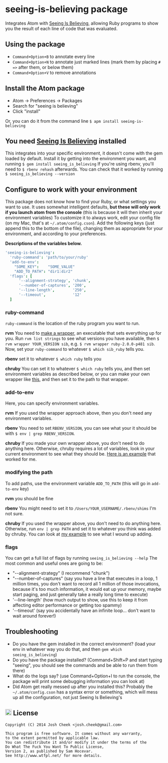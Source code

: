 # seeing-is-believing package

Integrates Atom with [Seeing Is Believing](https://github.com/JoshCheek/seeing_is_believing),
allowing Ruby programs to show you the result of each line of code that was evaluated.


## Using the package

* `Command+Option+B` to annotate every line
* `Command+Option+N` to annotate just marked lines (mark them by placing `# =>` after them, or below them)
* `Command+Option+V` to remove annotations


## Install the Atom package

* Atom -> Preferences -> Packages
* Search for "seeing is believing"
* Click "install"

Or, you can do it from the command line `$ apm install seeing-is-believing`


## You need [Seeing Is Believing](https://github.com/JoshCheek/seeing_is_believing) installed

This integrates into your specific environment, it doesn't come with the gem loaded by default.
Install it by getting into the environment you want, and running `$ gem install seeing_is_believing`
If you're using rbenv, you'll need to `$ rbenv rehash` afterwards. You can check that it worked
by running `$ seeing_is_believing --version`

## Configure to work with your environment

This package does not know how to find your Ruby,
or what settings you want to use.
It uses somewhat intelligent defaults,
**but these will only work if you launch atom from the console**
(this is because it will then inherit your environment variables)
To customize it to always work, edit your config file
(on my Mac, that's at `~/.atom/config.cson`).
Add the following keys (just append this to the bottom of the file),
changing them as appropriate for your environment,
and according to your preferences.

**Descriptions of the variables below.**

```coffeescript
'seeing-is-believing':
  'ruby-command': 'path/to/your/ruby'
  'add-to-env':
    "SOME_KEY":    "SOME_VALUE"
    "ADD_TO_PATH": "dir1:dir2"
  'flags': [
      '--alignment-strategy', 'chunk',
      '--number-of-captures', '200',
      '--line-length',        '250',
      '--timeout',            '12'
  ]
```

### ruby-command

`ruby-command` is the location of the ruby program you want to run.

**rvm** You need to [make a wrapper](https://rvm.io/integration/textmate),
an executable that sets everything up for you. Run `rvm list strings` to see
what versions you have available, then `$ rvm wrapper YOUR_VERSION sib`, e.g.
`$ rvm wrapper ruby-2.0.0-p481 sib`. Now, set your `ruby-command` to
whatever `$ which sib_ruby` tells you.

**rbenv** set it to whatever `$ which ruby` tells you

**chruby** You can set it to whatever `$ which ruby` tells you,
and then set environment variables as described below,
or you can make your own wrapper like [this](https://github.com/JoshCheek/dotfiles/blob/c307d7c0af66c616281c82b48f0f28d3ea190a40/bin/sib_ruby),
and then set it to the path to that wrapper.


### add-to-env

Here, you can specify environment variables.

**rvm** If you used the wrapper approach above, then you don't need any environment variables.

**rbenv** You need to set `RBENV_VERSION`,
you can see what your it should be with `$ env | grep RBENV_VERSION`.

**chruby** If you made your own wrapper above, you don't need to do anything here.
Otherwise, chruby requires a lot of variables,
look in your current environment to see what they should be.
[Here is an example](https://github.com/JoshCheek/atom-seeing-is-believing/blob/d271293ee62deb3f7748ce2fa5343b1efc4a50de/lib/seeing-is-believing.coffee#L54-65)
that worked for me.


### modifying the path
To add paths, use the environment variable `ADD_TO_PATH` (this will go in `add-to-env` key)

**rvm** you should be fine

**rbenv** You might need to set it to `/Users/YOUR_USERNAME/.rbenv/shims` I'm not sure.

**chruby** If you used the wrapper above, you don't need to do anything here.
Otherwise, run `env | grep PATH` and set it to whatever you think was added by chruby.
You can look at [my example](https://github.com/JoshCheek/atom-seeing-is-believing/blob/d271293ee62deb3f7748ce2fa5343b1efc4a50de/lib/seeing-is-believing.coffee#L54-65)
to see what I wound up adding.


### flags

You can get a full list of flags by running `seeing_is_believing --help`
The most common and useful ones are going to be:

* "--alignment-strategy" (I recommend "chunk")
* "--number-of-captures" (say you have a line that executes in a loop, 1 million times,
  you don't want to record all 1 million of those invocations, because it's too much information,
  it would eat up your memory, maybe start paging, and just generally take a really long time to execute)
* '--line-length' (how much output to show, use this to keep it from affecting editor performance or getting too spammy)
* '--timeout' (say you accidentally have an infinite loop... don't want to wait around forever!)


## Troubleshooting

* Do you have the gem installed in the correct environment? (load your env in whatever way you do that, and then `gem which seeing_is_believing`)
* Do you have the package installed? (Command+Shift+P and start typing "seeing", you should see the commands and be able to run them from there)
* What do the logs say? (use Command+Option+I to run the console, the package will print some debugging information you can look at)
* Did Atom get really messed up after you installed this? Probably the `~/.atom/config.cson` has a syntax error or something, which will mess up all the configuration, not just Seeing Is Believing's

## <a href="http://www.wtfpl.net/"><img src="http://www.wtfpl.net/wp-content/uploads/2012/12/wtfpl.svg" height="20" alt="WTFPL" /></a> License

    Copyright (C) 2014 Josh Cheek <josh.cheek@gmail.com>

    This program is free software. It comes without any warranty,
    to the extent permitted by applicable law.
    You can redistribute it and/or modify it under the terms of the
    Do What The Fuck You Want To Public License,
    Version 2, as published by Sam Hocevar.
    See http://www.wtfpl.net/ for more details.
